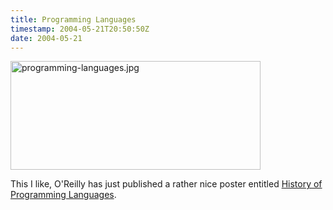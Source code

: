 ```yaml
---
title: Programming Languages
timestamp: 2004-05-21T20:50:50Z
date: 2004-05-21
---
```


<img alt="programming-languages.jpg" src="http://blog.whatfettle.com/archives/programming-languages.jpg" width="400" height="174" border="0" />

This I like, O'Reilly has just published a rather nice poster entitled <a href='http://www.oreillynet.com/pub/a/oreilly/news/languageposter_0504.html'>History of Programming Languages</a>.
